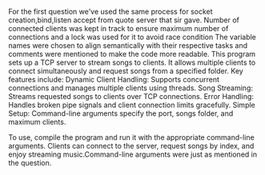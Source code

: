 For the first question we've used the same process for socket creation,bind,listen accept from quote server that sir gave.
Number of connected clients was kept in track to ensure maximum number of connections and a lock was used for it to avoid race condition
The variable names were chosen to align semantically with their respective tasks and comments were mentioned to make the code more readable.
This program sets up a TCP server to stream songs to clients. It allows multiple clients to connect simultaneously and request songs from a specified folder. Key features include:
Dynamic Client Handling: Supports concurrent connections and manages multiple clients using threads.
Song Streaming: Streams requested songs to clients over TCP connections.
Error Handling: Handles broken pipe signals and client connection limits gracefully.
Simple Setup: Command-line arguments specify the port, songs folder, and maximum clients.

To use, compile the program and run it with the appropriate command-line arguments. Clients can connect to the server, request songs by index, and enjoy streaming music.Command-line arguments were just as mentioned in the question.
